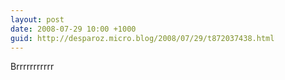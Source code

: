 ```yaml
---
layout: post
date: 2008-07-29 10:00 +1000
guid: http://desparoz.micro.blog/2008/07/29/t872037438.html
---
```

Brrrrrrrrrrr
